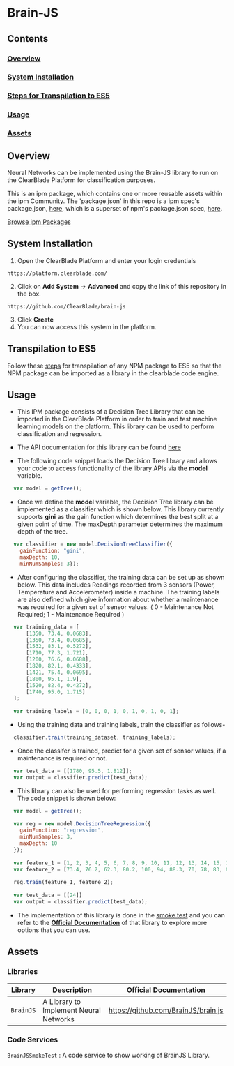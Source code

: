 # Brain-JS

## Contents

### [Overview](#overview-1)
### [System Installation](#system-installation)
### [Steps for Transpilation to ES5](#transpilation-to-es5)
### [Usage](#usage-1)
### [Assets](#assets-1)

## Overview

Neural Networks can be implemented using the Brain-JS library to run on the ClearBlade Platform for classification purposes.

This is an ipm package, which contains one or more reusable assets within the ipm Community. The 'package.json' in this repo is a ipm spec's package.json, [here](https://docs.clearblade.com/v/3/6-ipm/spec), which is a superset of npm's package.json spec, [here](https://docs.npmjs.com/files/package.json).

[Browse ipm Packages](https://ipm.clearblade.com)

## System Installation

1. Open the ClearBlade Platform and enter your login credentials
```
https://platform.clearblade.com/
```
2. Click on **Add System** -> **Advanced** and copy the link of this repository in the box.
```
https://github.com/ClearBlade/brain-js
```
3. Click **Create**
4. You can now access this system in the platform.

## Transpilation to ES5

Follow these [steps](https://github.com/ClearBlade/Machine-Learning-Node-Libraries/blob/master/README.md#steps-for-transpilation-to-es5-1) for transpilation of any NPM package to ES5 so that the NPM package can be imported as a library in the clearblade code engine.

## Usage

- This IPM package consists of a Decision Tree Library that can be imported in the ClearBlade Platform in order to train and test machine learning models on the platform. This library can be used to perform classification and regression.

- The API documentation for this library can be found [here](http://mljs.github.io/decision-tree-cart/)

- The following code snippet loads the Decision Tree library and allows your code to access functionality of the library APIs via the **model** variable.

``` javascript
  var model = getTree();
```

- Once we define the **model** variable, the Decision Tree library can be implemented as a classifier which is shown below. This library currently supports **gini** as the gain function which determines the best split at a given point of time. The maxDepth parameter determines the maximum depth of the tree.

``` javascript
  var classifier = new model.DecisionTreeClassifier({ 
    gainFunction: "gini", 
    maxDepth: 10, 
    minNumSamples: 3}); 
```
 
- After configuring the classifier, the training data can be set up as shown below. This data includes Readings recorded from 3 sensors (Power, Temperature and Accelerometer) inside a machine. The training labels are also defined which give information about whether a maintenance was required for a given set of sensor values. ( 0 - Maintenance Not Required; 1 - Maintenance Required )

``` javascript
  var training_data = [
      [1350, 73.4, 0.0683], 
      [1350, 73.4, 0.0685], 
      [1532, 83.1, 0.5272], 
      [1710, 77.3, 1.721], 
      [1200, 76.6, 0.0688], 
      [1820, 82.1, 0.4333], 
      [1421, 75.4, 0.0695], 
      [1800, 95.1, 1.9], 
      [1520, 82.4, 0.4272], 
      [1740, 95.0, 1.715]
  ];
      
  var training_labels = [0, 0, 0, 1, 0, 1, 0, 1, 0, 1];
```

- Using the training data and training labels, train the classifier as follows-

``` javascript
  classifier.train(training_dataset, training_labels);
```

- Once the classifer is trained, predict for a given set of sensor values, if a maintenance is required or not.
``` javascript
  var test_data = [[1780, 95.5, 1.812]];
  var output = classifier.predict(test_data);
```

- This library can also be used for performing regression tasks as well. The code snippet is shown below:
``` javascript
  var model = getTree();
  
  var reg = new model.DecisionTreeRegression({
    gainFunction: "regression",
    minNumSamples: 3,
    maxDepth: 10
  });
  
  var feature_1 = [1, 2, 3, 4, 5, 6, 7, 8, 9, 10, 11, 12, 13, 14, 15, 16, 17, 18, 19, 20];
  var feature_2 = [73.4, 76.2, 62.3, 80.2, 100, 94, 88.3, 70, 78, 83, 83, 91, 74, 68, 84, 81, 90, 94, 103, 99];
  
  reg.train(feature_1, feature_2);
  
  var test_data = [[24]]
  var output = classifier.predict(test_data);  
```

- The implementation of this library is done in the [smoke test](https://github.com/ClearBlade/decision-trees/blob/master/code/services/DecisionTreeSmokeTest/DecisionTreeSmokeTest.js) and you can refer to the [**Official Documentation**](https://github.com/mljs/decision-tree-cart) of that library to explore more options that you can use.  

## Assets

### Libraries 

| Library  | Description  | Official Documentation |   
|---|---|---|
| ``` BrainJS ```  | A Library to Implement Neural Networks | https://github.com/BrainJS/brain.js  | 

### Code Services

``` BrainJSSmokeTest ``` : A code service to show working of BrainJS Library.
